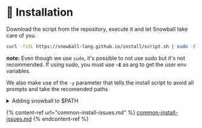 # 📝 Installation

Download the script from the repository, execute it and let Snowball take care of you.

```sh
curl -fsSL https://snowball-lang.github.io/install/script.sh | sudo -E bash -s -- -y
```

**note:** Even though we use `sudo`, it's possible to not use sudo but it's not recommended. If using sudo, you must use **`-E`** as arg to get the user env variables.

We also make use of the `-y` parameter that tells the install script to avoid all prompts and take the recomended paths

<details>

<summary>Adding snowball to $PATH</summary>

The snowball installer will do this automatically but just in case, you can execute:

```sh
export PATH="$PATH:~/.snowball/bin"
```

</details>

{% content-ref url="common-install-issues.md" %}
[common-install-issues.md](common-install-issues.md)
{% endcontent-ref %}

